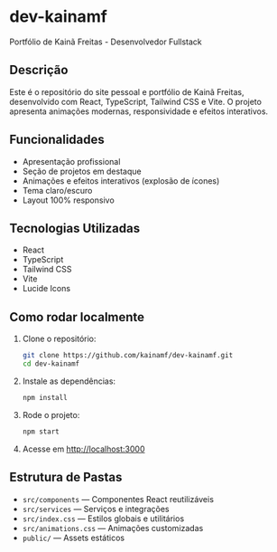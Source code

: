 # dev-kainamf

Portfólio de Kainã Freitas - Desenvolvedor Fullstack

## Descrição
Este é o repositório do site pessoal e portfólio de Kainã Freitas, desenvolvido com React, TypeScript, Tailwind CSS e Vite. O projeto apresenta animações modernas, responsividade e efeitos interativos.

## Funcionalidades
- Apresentação profissional
- Seção de projetos em destaque
- Animações e efeitos interativos (explosão de ícones)
- Tema claro/escuro
- Layout 100% responsivo

## Tecnologias Utilizadas
- React
- TypeScript
- Tailwind CSS
- Vite
- Lucide Icons

## Como rodar localmente
1. Clone o repositório:
   ```bash
   git clone https://github.com/kainamf/dev-kainamf.git
   cd dev-kainamf
   ```
2. Instale as dependências:
   ```bash
   npm install
   ```
3. Rode o projeto:
   ```bash
   npm start
   ```
4. Acesse em [http://localhost:3000](http://localhost:3000)

## Estrutura de Pastas
- `src/components` — Componentes React reutilizáveis
- `src/services` — Serviços e integrações
- `src/index.css` — Estilos globais e utilitários
- `src/animations.css` — Animações customizadas
- `public/` — Assets estáticos

<!-- Este é um comentário e não será exibido no README renderizado -->